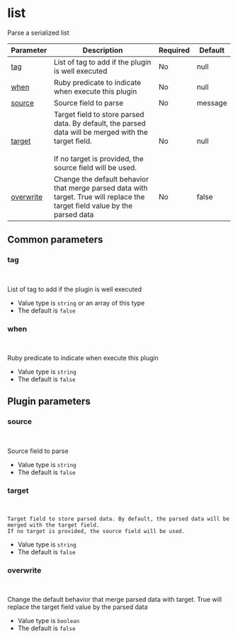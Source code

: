 # list <Badge type='tip' text='community' vertical='top' />

Parse a serialized list

| Parameter | Description | Required | Default |
|---|---|---|---|
| [tag](#tag) | List of tag to add if the plugin is well executed | No | null
| [when](#when) | Ruby predicate to indicate when execute this plugin | No | null
| [source](#source) | Source field to parse | No | message
| [target](#target) | Target field to store parsed data. By default, the parsed data will be merged with the target field. <br/> <br/> If no target is provided, the source field will be used. | No | null
| [overwrite](#overwrite) | Change the default behavior that merge parsed data with target. True will replace the target field value by the parsed data | No | false

## Common parameters
### tag
<br/>
<Badge type=warning text=optional vertical=bottom />

List of tag to add if the plugin is well executed
- Value type is `string` or an array of this type
- The default is `false`

### when
<br/>
<Badge type=warning text=optional vertical=bottom />

Ruby predicate to indicate when execute this plugin
- Value type is `string`
- The default is `false`

## Plugin parameters
### source
<br/>
<Badge type=warning text=optional vertical=bottom />

Source field to parse
- Value type is `string`
- The default is `false`

### target
<br/>
<Badge type=warning text=optional vertical=bottom />


    Target field to store parsed data. By default, the parsed data will be merged with the target field.
    If no target is provided, the source field will be used.
  
- Value type is `string`
- The default is `false`

### overwrite
<br/>
<Badge type=warning text=optional vertical=bottom />

Change the default behavior that merge parsed data with target. True will replace the target field value by the parsed data
- Value type is `boolean`
- The default is `false`

